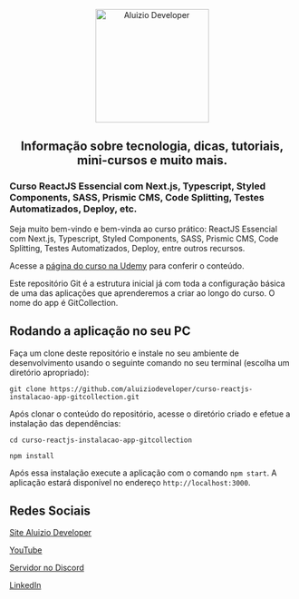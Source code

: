 <p align="center">
  <a href="https://aluiziodeveloper.com.br/">
    <img alt="Aluizio Developer" src="https://aluiziodeveloper.com.br/assets/img/icon.png" width="200" />
  </a>
</p>
<h2 align="center">
Informação sobre tecnologia, dicas, tutoriais, mini-cursos e muito mais.
</h2>

### Curso ReactJS Essencial com Next.js, Typescript, Styled Components, SASS, Prismic CMS, Code Splitting, Testes Automatizados, Deploy, etc.

Seja muito bem-vindo e bem-vinda ao curso prático: ReactJS Essencial com Next.js, Typescript, Styled Components, SASS, Prismic CMS, Code Splitting, Testes Automatizados, Deploy, entre outros recursos.

Acesse a [página do curso na Udemy](https://www.udemy.com/course/curso-pratico-react-e-nextjs-essencial-com-typescript/?referralCode=BA1163FFEC7ADD378DFF) para conferir o conteúdo.

Este repositório Git é a estrutura inicial já com toda a configuração básica de uma das aplicações que aprenderemos a criar ao longo do curso. O nome do app é GitCollection.

## Rodando a aplicação no seu PC

Faça um clone deste repositório e instale no seu ambiente de desenvolvimento usando o seguinte comando no seu terminal (escolha um diretório apropriado):

```shell
git clone https://github.com/aluiziodeveloper/curso-reactjs-instalacao-app-gitcollection.git
```

Após clonar o conteúdo do repositório, acesse o diretório criado e efetue a instalação das dependências:

```shell
cd curso-reactjs-instalacao-app-gitcollection

npm install
```

Após essa instalação execute a aplicação com o comando `npm start`. A aplicação estará disponível no endereço `http://localhost:3000`.

## Redes Sociais

[Site Aluizio Developer](https://aluiziodeveloper.com.br)

[YouTube](https://www.youtube.com/jorgealuizio)

[Servidor no Discord](https://discord.gg/3J87BMz5fD)

[LinkedIn](https://www.linkedin.com/in/jorgealuizio/)
